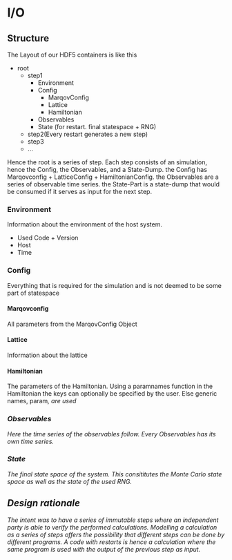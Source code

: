 # I/O
## Structure
The Layout of our HDF5 containers is like this
- root
  - step1
    - Environment
    - Config
      - MarqovConfig
      - Lattice
      - Hamiltonian
    - Observables
    - State (for restart. final statespace + RNG)
  - step2(Every restart generates a new step)
  - step3
  - ...

Hence the root is a series of step. Each step consists of an simulation, hence the Config, the Observables, and a State-Dump.
the Config has Marqovconfig + LatticeConfig + HamiltonianConfig. the Observables are a series of observable time series. the State-Part is a state-dump that would be consumed if it serves as input for the next step.

### Environment
Information about the environment of the host system.
- Used Code + Version
- Host
- Time

### Config
Everything that is required for the simulation and is not deemed to be some part of statespace

#### Marqovconfig
All parameters from the MarqovConfig Object

#### Lattice
Information about the lattice

#### Hamiltonian
The parameters of the Hamiltonian. Using a paramnames function in the Hamiltonian the keys can optionally be specified by the user.
Else generic names, param<i>, are used

### Observables
Here the time series of the observables follow. Every Observables has its own time series.

### State
The final state space of the system. This consititutes the Monte Carlo state space as well as the state of the used RNG.

## Design rationale
The intent was to have a series of immutable steps where an independent party is able to verify the 
performed calculations.
Modelling a calculation as a series of steps offers the possibility that different steps can be done by different programs.
A code with restarts is hence a calculation where the same program is used with the output of the previous step as input.
